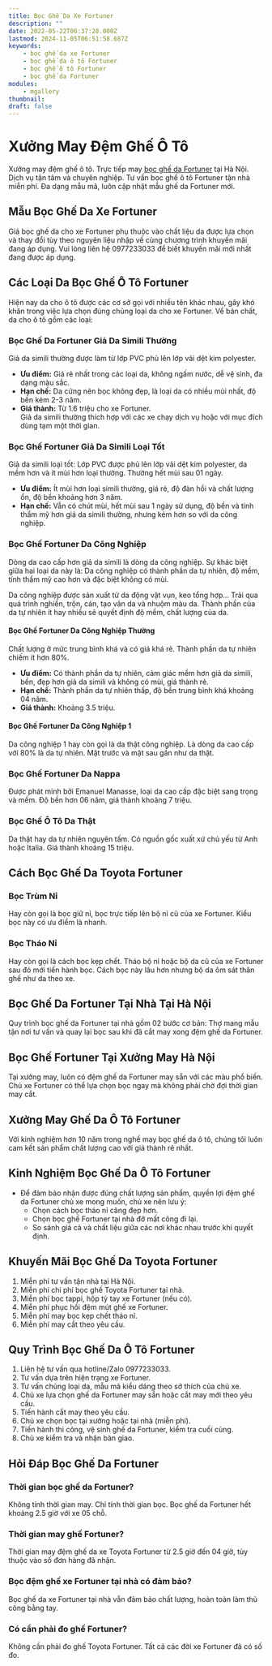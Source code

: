 ```yaml
---
title: Bọc Ghế Da Xe Fortuner
description: ""
date: 2022-05-22T06:37:28.000Z
lastmod: 2024-11-05T06:51:58.687Z
keywords:
    - bọc ghế da xe Fortuner
    - bọc ghế da ô tô Fortuner
    - bọc ghế ô tô Fortuner
    - bọc ghế da Fortuner
modules:
    - mgallery
thumbnail: 
draft: false
---
```

# Xưởng May Đệm Ghế Ô Tô

Xưởng may đệm ghế ô tô. Trực tiếp may [bọc ghế da Fortuner](https://bocgheoto.vn/toyota/boc-ghe-da-xe-fortuner.html) tại Hà Nội. Dịch vụ tận tâm và chuyên nghiệp. Tư vấn bọc ghế ô tô Fortuner tận nhà miễn phí. Đa dạng mẫu mã, luôn cập nhật mẫu ghế da Fortuner mới.

## Mẫu Bọc Ghế Da Xe Fortuner

Giá bọc ghế da cho xe Fortuner phụ thuộc vào chất liệu da được lựa chọn và thay đổi tùy theo nguyên liệu nhập về cùng chương trình khuyến mãi đang áp dụng. Vui lòng liên hệ 0977233033 để biết khuyến mãi mới nhất đang được áp dụng.

## Các Loại Da Bọc Ghế Ô Tô Fortuner

Hiện nay da cho ô tô được các cơ sở gọi với nhiều tên khác nhau, gây khó khăn trong việc lựa chọn đúng chủng loại da cho xe Fortuner. Về bản chất, da cho ô tô gồm các loại:

### Bọc Ghế Da Fortuner Giả Da Simili Thường

Giả da simili thường được làm từ lớp PVC phủ lên lớp vải dệt kim polyester.

- **Ưu điểm:** Giá rẻ nhất trong các loại da, không ngấm nước, dễ vệ sinh, đa dạng màu sắc.  
- **Hạn chế:** Da cứng nên bọc không đẹp, là loại da có nhiều mùi nhất, độ bền kém 2-3 năm.  
- **Giá thành:** Từ 1.6 triệu cho xe Fortuner.  
Giả da simili thường thích hợp với các xe chạy dịch vụ hoặc với mục đích dùng tạm một thời gian.

### Bọc Ghế Fortuner Giả Da Simili Loại Tốt

Giả da simili loại tốt: Lớp PVC được phủ lên lớp vải dệt kim polyester, da mềm hơn và ít mùi hơn loại thường. Thường hết mùi sau 01 ngày.

- **Ưu điểm:** Ít mùi hơn loại simili thường, giá rẻ, độ đàn hồi và chất lượng ổn, độ bền khoảng hơn 3 năm.  
- **Hạn chế:** Vẫn có chút mùi, hết mùi sau 1 ngày sử dụng, độ bền và tính thẩm mỹ hơn giả da simili thường, nhưng kém hơn so với da công nghiệp.

### Bọc Ghế Fortuner Da Công Nghiệp

Dòng da cao cấp hơn giả da simili là dòng da công nghiệp. Sự khác biệt giữa hai loại da này là: Da công nghiệp có thành phần da tự nhiên, độ mềm, tính thẩm mỹ cao hơn và đặc biệt không có mùi.

Da công nghiệp được sản xuất từ da động vật vụn, keo tổng hợp... Trải qua quá trình nghiền, trộn, cán, tạo vân da và nhuộm màu da. Thành phần của da tự nhiên ít hay nhiều sẽ quyết định độ mềm, chất lượng của da.

#### Bọc Ghế Fortuner Da Công Nghiệp Thường

Chất lượng ở mức trung bình khá và có giá khá rẻ. Thành phần da tự nhiên chiếm ít hơn 80%.

- **Ưu điểm:** Có thành phần da tự nhiên, cảm giác mềm hơn giả da simili, bền, đẹp hơn giả da simili và không có mùi, giá thành rẻ.  
- **Hạn chế:** Thành phần da tự nhiên thấp, độ bền trung bình khá khoảng 04 năm.  
- **Giá thành:** Khoảng 3.5 triệu.

#### Bọc Ghế Fortuner Da Công Nghiệp 1

Da công nghiệp 1 hay còn gọi là da thật công nghiệp. Là dòng da cao cấp với 80% là da tự nhiên. Mặt trước và mặt sau gần như da thật.

### Bọc Ghế Fortuner Da Nappa

Được phát minh bởi Emanuel Manasse, loại da cao cấp đặc biệt sang trọng và mềm. Độ bền hơn 06 năm, giá thành khoảng 7 triệu.

### Bọc Ghế Ô Tô Da Thật

Da thật hay da tự nhiên nguyên tấm. Có nguồn gốc xuất xứ chủ yếu từ Anh hoặc Italia. Giá thành khoảng 15 triệu.

## Cách Bọc Ghế Da Toyota Fortuner

### Bọc Trùm Nỉ

Hay còn gọi là bọc giữ nỉ, bọc trực tiếp lên bộ nỉ cũ của xe Fortuner. Kiểu bọc này có ưu điểm là nhanh.

### Bọc Tháo Nỉ

Hay còn gọi là cách bọc kẹp chết. Tháo bộ nỉ hoặc bộ da cũ của xe Fortuner sau đó mới tiến hành bọc. Cách bọc này lâu hơn nhưng bộ da ôm sát thân ghế như da theo xe.

## Bọc Ghế Da Fortuner Tại Nhà Tại Hà Nội

Quy trình bọc ghế da Fortuner tại nhà gồm 02 bước cơ bản: Thợ mang mẫu tận nơi tư vấn và quay lại bọc sau khi đã cắt may xong đệm ghế da Fortuner.

## Bọc Ghế Fortuner Tại Xưởng May Hà Nội

Tại xưởng may, luôn có đệm ghế da Fortuner may sẵn với các màu phổ biến. Chủ xe Fortuner có thể lựa chọn bọc ngay mà không phải chờ đợi thời gian may cắt.

## Xưởng May Ghế Da Ô Tô Fortuner

Với kinh nghiệm hơn 10 năm trong nghề may bọc ghế da ô tô, chúng tôi luôn cam kết sản phẩm chất lượng cao với giá thành rẻ nhất.

## Kinh Nghiệm Bọc Ghế Da Ô Tô Fortuner

- Để đảm bảo nhận được đúng chất lượng sản phẩm, quyền lợi đệm ghế da Fortuner chủ xe mong muốn, chủ xe nên lưu ý:
  - Chọn cách bọc tháo nỉ căng đẹp hơn.
  - Chọn bọc ghế Fortuner tại nhà đỡ mất công đi lại.
  - So sánh giá cả và chất liệu giữa các nơi khác nhau trước khi quyết định.

## Khuyến Mãi Bọc Ghế Da Toyota Fortuner

1. Miễn phí tư vấn tận nhà tại Hà Nội.
2. Miễn phí chi phí bọc ghế Toyota Fortuner tại nhà.
3. Miễn phí bọc tappi, hộp tỳ tay xe Fortuner (nếu có).
4. Miễn phí phục hồi đệm mút ghế xe Fortuner.
5. Miễn phí may bọc kẹp chết tháo nỉ.
6. Miễn phí may cắt theo yêu cầu.

## Quy Trình Bọc Ghế Da Ô Tô Fortuner

1. Liên hệ tư vấn qua hotline/Zalo 0977233033.
2. Tư vấn dựa trên hiện trạng xe Fortuner.
3. Tư vấn chủng loại da, mẫu mã kiểu dáng theo sở thích của chủ xe.
4. Chủ xe lựa chọn ghế da Fortuner may sẵn hoặc cắt may mới theo yêu cầu.
5. Tiến hành cắt may theo yêu cầu.
6. Chủ xe chọn bọc tại xưởng hoặc tại nhà (miễn phí).
7. Tiến hành thi công, vệ sinh ghế da Fortuner, kiểm tra cuối cùng.
8. Chủ xe kiểm tra và nhận bàn giao.

## Hỏi Đáp Bọc Ghế Da Fortuner

### Thời gian bọc ghế da Fortuner?
Không tính thời gian may. Chỉ tính thời gian bọc. Bọc ghế da Fortuner hết khoảng 2.5 giờ với xe 05 chỗ.

### Thời gian may ghế Fortuner?
Thời gian may đệm ghế da xe Toyota Fortuner từ 2.5 giờ đến 04 giờ, tùy thuộc vào số đơn hàng đã nhận.

### Bọc đệm ghế xe Fortuner tại nhà có đảm bảo?
Bọc ghế da xe Fortuner tại nhà vẫn đảm bảo chất lượng, hoàn toàn làm thủ công bằng tay.

### Có cần phải đo ghế Fortuner?
Không cần phải đo ghế Toyota Fortuner. Tất cả các đời xe Fortuner đã có số đo.
 